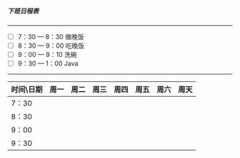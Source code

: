 ##### 下班日程表
***

* [ ] 7：30 — 8：30 做晚饭
* [ ] 8：30 — 9：00 吃晚饭
* [ ] 9：00 — 9：10 洗碗
* [ ] 9：30 — 1：00 Java
***

| 时间\日期 |周一  |周二  |周三  |周四  |周五  |周六  |周天  |
| --- | --- | --- | --- | --- | --- | --- |--- |
| 7：30 |  |  |  |  |  |  |  |
| 8：30 |  |  |  |  |  |  |  |
| 9：00 |  |  |  |  |  |  |  |
| 9：30 |  |  |  |  |  |  |  |